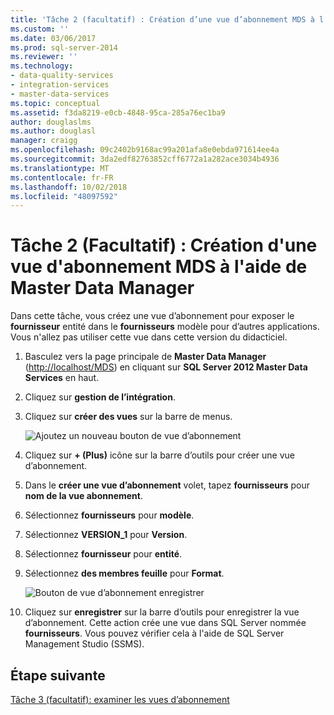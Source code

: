 ```yaml
---
title: 'Tâche 2 (facultatif) : Création d’une vue d’abonnement MDS à l’aide de Master Data Manager | Microsoft Docs'
ms.custom: ''
ms.date: 03/06/2017
ms.prod: sql-server-2014
ms.reviewer: ''
ms.technology:
- data-quality-services
- integration-services
- master-data-services
ms.topic: conceptual
ms.assetid: f3da8219-e0cb-4848-95ca-285a76ec1ba9
author: douglaslms
ms.author: douglasl
manager: craigg
ms.openlocfilehash: 09c2402b9168ac99a201afa8e0ebda971614ee4a
ms.sourcegitcommit: 3da2edf82763852cff6772a1a282ace3034b4936
ms.translationtype: MT
ms.contentlocale: fr-FR
ms.lasthandoff: 10/02/2018
ms.locfileid: "48097592"
---
```

# <a name="task-2-optional-creating-a-mds-subscription-view-using-master-data-manager"></a>Tâche 2 (Facultatif) : Création d'une vue d'abonnement MDS à l'aide de Master Data Manager
  Dans cette tâche, vous créez une vue d’abonnement pour exposer le **fournisseur** entité dans le **fournisseurs** modèle pour d’autres applications. Vous n'allez pas utiliser cette vue dans cette version du didacticiel.  
  
1.  Basculez vers la page principale de **Master Data Manager** ([http://localhost/MDS](http://localhost/MDS)) en cliquant sur **SQL Server 2012 Master Data Services** en haut.  
  
2.  Cliquez sur **gestion de l’intégration**.  
  
3.  Cliquez sur **créer des vues** sur la barre de menus.  
  
     ![Ajoutez un nouveau bouton de vue d’abonnement](../../2014/tutorials/media/et-creatingamdssubscriptionviewusingmdm-01.jpg "ajouter un nouveau bouton de vue d’abonnement")  
  
4.  Cliquez sur **+ (Plus)** icône sur la barre d’outils pour créer une vue d’abonnement.  
  
5.  Dans le **créer une vue d’abonnement** volet, tapez **fournisseurs** pour **nom de la vue abonnement**.  
  
6.  Sélectionnez **fournisseurs** pour **modèle**.  
  
7.  Sélectionnez **VERSION_1** pour **Version**.  
  
8.  Sélectionnez **fournisseur** pour **entité**.  
  
9. Sélectionnez **des membres feuille** pour **Format**.  
  
     ![Bouton de vue d’abonnement enregistrer](../../2014/tutorials/media/et-creatingamdssubscriptionviewusingmdm-02.jpg "abonnement vue bouton Enregistrer")  
  
10. Cliquez sur **enregistrer** sur la barre d’outils pour enregistrer la vue d’abonnement. Cette action crée une vue dans SQL Server nommée **fournisseurs**. Vous pouvez vérifier cela à l'aide de SQL Server Management Studio (SSMS).  
  
## <a name="next-step"></a>Étape suivante  
 [Tâche 3 &#40;facultatif&#41;: examiner les vues d’abonnement](task-3-optional-reviewing-the-subscription-views.md)  
  
  
